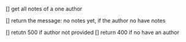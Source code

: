 [] get all notes of a one author

[] return the message: no notes yet, if the author no have notes


[] retutn 500 if author not provided
[] return 400 if no have an author